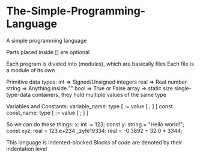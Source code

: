# The-Simple-Programming-Language
A simple programming language

Parts placed inside [] are optional

Each program is divided into (modules), which are basically files
Each file is a module of its own

Primitive data types:
int     =>  Signed/Unsigned integers
real    =>  Real number
string  =>  Anything inside ""
bool    =>  True or False
array   =>  static size single-type-data containers, they hold multiple values of the same type

Variables and Constants:
variable_name: type [ := value [ ; ] ]
const const_name: type [ := value [ ; ] ]

So we can do these things:
x: int := 123;
const y: string = "Hello world!";
const xyz: real = 123.e+234
_zyfe19334: real = -0.3892 + 32.0 * 3344;

This language is indented-blocked
Blocks of code are denoted by their indentation level


